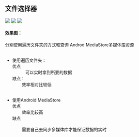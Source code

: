 
## 文件选择器

![](https://github.com/Yis92/FileSelector/blob/master/image/3.jpg)
![](https://github.com/Yis92/FileSelector/blob/master/image/2.jpg)
![](https://github.com/Yis92/FileSelector/blob/master/image/1.jpg)
#### 效果图：

分别使用遍历文件夹的方式和查询 Androd MediaStore多媒体库资源</br></br>

* 使用遍历文件夹：</br>
优点</br>
            可以实时拿到所要的数据</br>
缺点：</br>
            效率相对比较低</br></br>
 
* 使用Android MediaStore</br>
优点</br>
            效率比较高</br>
缺点</br>   
            需要自己去同步多媒体库才能保证数据的实时


 
